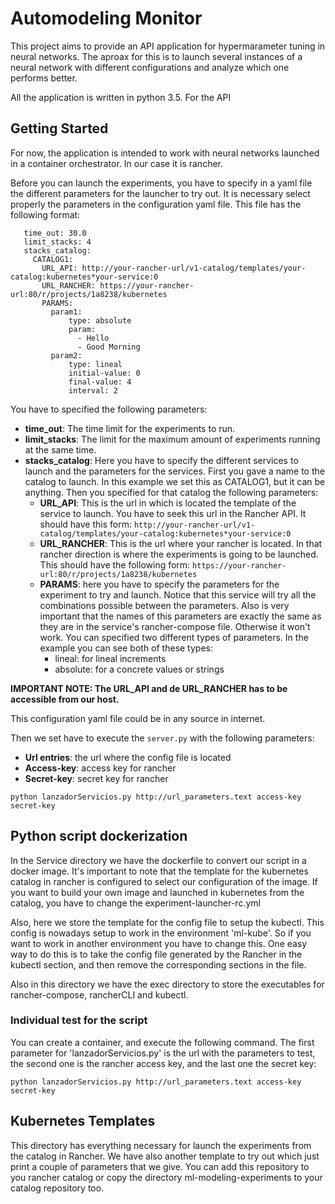 <!-- README FO GIT HUB -->

# Automodeling Monitor

This project aims to provide an API application for hypermarameter tuning in  neural networks. The aproax for this is to launch several instances of a neural network with different configurations and analyze which one performs better.

All the application is written in python 3.5. For the API 
<!--
The structure of this projects has two different parts:
* Service directory: where the script and the dockerfile to build the image is located.
* Templates directory: which is intended to be added as templates to the catalog so we can launch this from the catalog itself. -->

## Getting Started

<!-- This project is intended to be launched as a template from the Rancher catalog. So the first step is add this repository to the rancher catalog. You can copy the directory ml-modeling-experiments to your catalog repository too. -->
For now, the application is intended to work with neural networks launched in a container orchestrator. In our case it is rancher.

Before you can launch the experiments, you have to specify in a yaml file the different parameters for the launcher to try out. It is necessary select properly the parameters in the configuration yaml file. This file has the following format:
```
   time_out: 30.0
   limit_stacks: 4
   stacks_catalog:
	 CATALOG1:
	   URL_API: http://your-rancher-url/v1-catalog/templates/your-catalog:kubernetes*your-service:0
	   URL_RANCHER: https://your-rancher-url:80/r/projects/1a8238/kubernetes
	   PARAMS:
		 param1:
			 type: absolute
			 param:
			   - Hello
			   - Good Morning
		 param2:
			 type: lineal
			 initial-value: 0
			 final-value: 4
			 interval: 2
```

You have to specified the following parameters:
- **time_out**: The time limit for the experiments to run.
- **limit_stacks**: The limit for the maximum amount of experiments running at the same time.
- **stacks_catalog**: Here you have to specify the different services to launch and the parameters for the services. First you gave a name to the catalog to launch. In this example we set this as CATALOG1, but it can be anything. Then you specified for that catalog the following parameters:
   - **URL_API**: This is the url in which is located the template of the service to launch. You have to seek this url in the Rancher API. It should have this form: `http://your-rancher-url/v1-catalog/templates/your-catalog:kubernetes*your-service:0`
   - **URL_RANCHER**: This is the url where your rancher is located. In that rancher direction is where the experiments is going to be launched. This should have the following form: `https://your-rancher-url:80/r/projects/1a8238/kubernetes`
   - **PARAMS**: here you have to specify the parameters for the experiment to try and launch. Notice that this service will try all the combinations possible between the parameters. Also is very important that the names of this parameters are exactly the same as they are in the service's rancher-compose file. Otherwise it won't work. You can specified two different types of parameters. In the example you can see both of these types:
	   - lineal: for lineal increments
	   - absolute: for a concrete values or strings

**IMPORTANT NOTE: The URL_API and de URL_RANCHER has to be accessible from our host.**

This configuration yaml file could be in any source in internet.

Then we set have to execute the `server.py` with the following parameters:
- **Url entries**: the url where the config file is located
- **Access-key**: access key for rancher
- **Secret-key**: secret key for rancher
```
python lanzadorServicios.py http://url_parameters.text access-key secret-key
```

## Python script dockerization

In the Service directory we have the dockerfile to convert our script in a docker image. It's important to note that the template for the kubernetes catalog in rancher is configured to select our configuration of the image.  If you want to build your own image and launched in kubernetes from the catalog, you have to change the experiment-launcher-rc.yml

<!-- TODO: Update this if we change the config file setings to take the environment-->
Also, here we store the template for the config file to setup the kubectl. This config is nowadays setup to work in the environment 'ml-kube'. So if you want to work in another environment you have to change this. One easy way to do this is to take the config file generated by the Rancher in the kubectl section, and then remove the corresponding sections in the file.

Also in this directory we have the exec directory to store the executables for rancher-compose, rancherCLI and kubectl.

### Individual test for the script

You can create a container, and execute the following command. The first parameter for 'lanzadorServicios.py' is the url with the parameters to test, the second one is the rancher access key, and the last one the secret key:
```
python lanzadorServicios.py http://url_parameters.text access-key secret-key
```

## Kubernetes Templates

This directory has everything necessary for launch the experiments from the catalog in Rancher. We have also another template to try out which just print a couple of parameters that we give.
You can add this repository to you rancher catalog or copy the directory ml-modeling-experiments to your catalog repository too.
